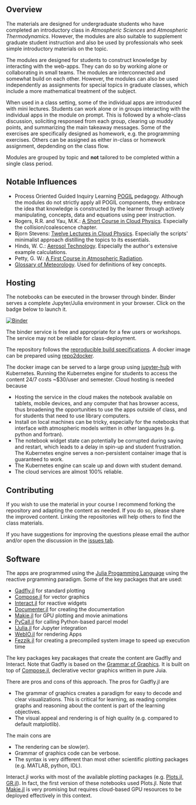 ## Overview
The materials are designed for undergraduate students who have completed an introductory class in *Atmospheric Sciences* and *Atmospheric Thermodynamics*. However, the modules are also suitable to supplement graduate student instruction and also be used by professionals who seek simple introductory materials on the topic.

The modules are designed for students to construct knowledge by interacting with the web-apps. They can do so by working alone or collaborating in small teams. The modules are interconnected and somewhat build on each other. However, the modules can also be used independently as assignments for special topics in graduate classes, which include a more mathematical treatment of the subject.

When used in a class setting, some of the individual apps are introduced with mini lectures. Students can work alone or in groups interacting with the individual apps in the module on prompt. This is followed by a whole-class discussion, soliciting responsed from each group, clearing up muddy points, and summarizing the main takeaway messages. Some of the exercises are specifically designed as homework, e.g. the programming exercises. Others can be assigned as either in-class or homework assignment, depdending on the class flow. 

Modules are grouped by topic and **not** tailored to be completed within a single class period.

## Notable Influences
* Process Oriented Guided Inquiry Learning [POGIL](https://pogil.org/) pedagogy. Although the modules do not strictly apply all POGIL components, they embrace the idea that knowledge is constructed by the learner through actively manipulating, concepts, data and equations using peer instruction. 
* Rogers, R.R. and Yau, M.K.: [A Short Course in Cloud Physics](https://www.amazon.com/s?k=A+Short+Course+in+Cloud+Physics&i=stripbooks-intl-ship&ref=nb_sb_noss). Especially the collision/coalescence chapter.
* Bjorn Stevens: [Twelve Lectures in Cloud Physics](https://www.mpimet.mpg.de/fileadmin/staff/stevensbjorn/teaching/skript-5.pdf). Especially the scripts' minimalist approach distilling the topics to its essentials.
* Hinds, W. C.: [Aerosol Technology](https://www.amazon.com/Aerosol-Technology-Properties-Measurement-Particles/dp/0471194107). Especially the author's extensive example calculations.
* Petty, G. W.: [A First Course in Atmospheric Radiation](https://sundogpublishingstore.myshopify.com/products/a-first-course-in-atmospheric-radiation-g-w-petty). 
* [Glossary of Meteorology](http://glossary.ametsoc.org/wiki/Main_Page). Used for definitions of key concepts.

## Hosting
The notebooks can be executed in the browser through binder. Binder serves a complete Jupyter/Julia environment in your browser. Click on the badge below to launch it.

[![Binder](https://mybinder.org/badge_logo.svg)](https://mybinder.org/v2/gh/mdpetters/Atmospheric-Physics-Notebooks.git/master)

The binder service is free and appropriate for a few users or workshops. The service may not be reliable for class-deployment.

The repository follows the [reproducible build specifications](https://repo2docker.readthedocs.io/en/latest/specification.html). A docker image can be prepared using [repo2docker](https://repo2docker.readthedocs.io/en/latest/).

The docker image can be served to a large group using [jupyter-hub](https://zero-to-jupyterhub.readthedocs.io/en/latest/index.html) with Kubernetes. Running the Kubernetes engine for students to access the content 24/7 costs ~\$30/user and semester. Cloud hosting is needed because 

* Hosting the service in the cloud makes the notebook available on tablets, mobile devices, and any computer that has browser access, thus broadening the opportunities to use the apps outside of class, and for students that need to use library computers.
* Install on local machines can be tricky, especially for the notebooks that interface with atmospheric models written in other languages (e.g. python and fortran). 
* The notebook widget state can potentially be corrupted during saving and restart, which leads to a delay in spin-up and student frustration. The Kubernetes engine serves a non-persistent container image that is guaranteed to work.
* The Kubernetes engine can scale up and down with student demand.
* The cloud services are almost 100% reliable.
 
## Contributing
If you wish to use the material in your course I recommend forking the repository and adapting the content as needed. If you do so, please share the improved content. Linking the repositories will help others to find the class materials.

If you have suggestions for improving the questions please email the author and/or open the discussion in the [issues tab](https://github.com/mdpetters/Atmospheric-Physics-Notebooks/issues).

## Software
The apps are programmed using the [Julia Progamming Language](https://julialang.org/) using the reactive prgramming paradigm. Some of the key packages that are used:

* [Gadfly.jl](http://gadflyjl.org/stable/) for standard plotting
* [Compose.jl](https://giovineitalia.github.io/Compose.jl/latest/) for vector graphics
* [Interact.jl](https://juliagizmos.github.io/Interact.jl/stable/) for reactive widgets
* [Documenter.jl](https://juliadocs.github.io/Documenter.jl/stable/) for creating the documentation
* [Makie.jl](http://makie.juliaplots.org/stable/) for GPU plotting and movie animations
* [PyCall.jl](https://github.com/JuliaPy/PyCall.jl) for calling Python-based parcel model
* [IJulia.jl](https://github.com/JuliaLang/IJulia.jl) for Jupyter integration
* [WebIO.jl](https://github.com/JuliaGizmos/WebIO.jl) for rendering Apps
* [Fezzik.jl](https://github.com/TsurHerman/Fezzik) for creating a precompiled system image to speed up execution time

The key packages key pacakages that create the content are Gadfly and Interact.  Note that Gadfly is based on the [Grammar of Graphics](https://www.amazon.com/Grammar-Graphics-Statistics-Computing/dp/0387245448). It is built on top of [Compose.jl](https://giovineitalia.github.io/Compose.jl/stable/), declerative vector graphics written in pure Juia. 

There are pros and cons of this approach. The pros for Gadfly.jl are

* The grammar of graphics creates a paradigm for easy to decode and clear visualizations. This is critical for learning, as reading complex graphs and reasoning about the content is part of the learning objectives.
* The visual appeal and rendering is of high quality (e.g. compared to default matplotlib). 

The main cons are 
* The rendering can be slow(er).
* Grammar of graphics code can be verbose.
* The syntax is very different than most other scientific plotting packages (e.g. MATLAB, python, IDL).

Interact.jl works with most of the available plotting packages (e.g. [Plots.jl](http://docs.juliaplots.org/latest/), [GR.jl](https://github.com/jheinen/GR.jl)). In fact, the
first version of these notebooks used Plots.jl. Note that [Makie.jl](http://makie.juliaplots.org/stable/) is very promising but requires cloud-based GPU resources to be deployed effectively in this context.